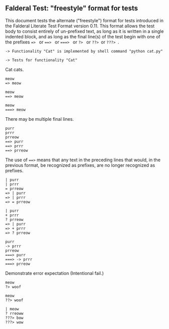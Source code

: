 Falderal Test: "freestyle" format for tests
-------------------------------------

This document tests the alternate ("freestyle") format for tests
introduced in the Falderal Literate Test Format version 0.11.  This
format allows the test body to consist entirely of un-prefixed text,
as long as it is written in a single indented block, and as long as
the final line(s) of the test begin with one of the prefixes
`=> ` or `==> ` or `===> ` or `?> ` or `??> `or `???> `.

    -> Functionality "Cat" is implemented by shell command "python cat.py"

    -> Tests for functionality "Cat"

Cat cats.

    meow
    => meow

    meow
    ==> meow

    meow
    ===> meow

There may be multiple final lines.

    purr
    prrr
    prreow
    ==> purr
    ==> prrr
    ==> prreow

The use of `==>` means that any text in the preceding lines that would,
in the previous format, be recognized as prefixes, are no longer recognized
as prefixes.

    | purr
    | prrr
    = prreow
    => | purr
    => | prrr
    => = prreow

    | purr
    + prrr
    ? prreow
    => | purr
    => + prrr
    => ? prreow

    purr
    -> prrr
    prreow
    ===> purr
    ===> -> prrr
    ===> prreow

Demonstrate error expectation (Intentional fail.)

    meow
    ?> woof

    meow
    ??> woof

    | meow
    ? rreoww
    ???> bow
    ???> wow
